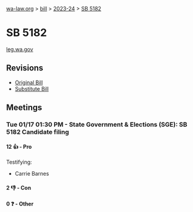 [wa-law.org](/) > [bill](/bill/) > [2023-24](/bill/2023-24/) > [SB 5182](/bill/2023-24/sb/5182/)

# SB 5182
[leg.wa.gov](https://app.leg.wa.gov/billsummary?BillNumber=5182&Year=2023&Initiative=false)

## Revisions
* [Original Bill](1/)
* [Substitute Bill](S/)

## Meetings
### Tue 01/17 01:30 PM - State Government & Elections (SGE): SB 5182 Candidate filing
#### 12 👍 - Pro
Testifying:
* Carrie Barnes

#### 2 👎 - Con

#### 0 ❓ - Other
